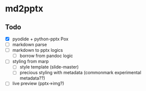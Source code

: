 # md2pptx

## Todo
- [x] pyodide + python-pptx Pox
- [ ] markdown parse
- [ ] markdown to pptx logics
  - [ ] borrow from pandoc logic
- [ ] styling from marp
  - [ ] style template (slide-master)
  - [ ] precious styling with metadata (commonmark experimental metadata??)
- [ ] live preview (pptx->img?)
